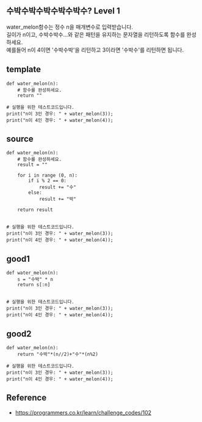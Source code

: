 ## 수박수박수박수박수박수? Level 1
water_melon함수는 정수 n을 매개변수로 입력받습니다.  
길이가 n이고, 수박수박수...와 같은 패턴을 유지하는 문자열을 리턴하도록 함수를 완성하세요.  
예를들어 n이 4이면 '수박수박'을 리턴하고 3이라면 '수박수'를 리턴하면 됩니다.  

## template
```
def water_melon(n):
    # 함수를 완성하세요.
    return ""

# 실행을 위한 테스트코드입니다.
print("n이 3인 경우: " + water_melon(3));
print("n이 4인 경우: " + water_melon(4));
```

## source
```
def water_melon(n):
    # 함수를 완성하세요.
    result = ""

    for i in range (0, n):
        if i % 2 == 0:
            result += "수"
        else:
            result += "박"
    
    return result


# 실행을 위한 테스트코드입니다.
print("n이 3인 경우: " + water_melon(3));
print("n이 4인 경우: " + water_melon(4));
```

## good1
```
def water_melon(n):
    s = "수박" * n
    return s[:n]


# 실행을 위한 테스트코드입니다.
print("n이 3인 경우: " + water_melon(3));
print("n이 4인 경우: " + water_melon(4));
```

## good2
```
def water_melon(n):
    return "수박"*(n//2)+"수"*(n%2)

# 실행을 위한 테스트코드입니다.
print("n이 3인 경우: " + water_melon(3));
print("n이 4인 경우: " + water_melon(4));
```

## Reference
* https://programmers.co.kr/learn/challenge_codes/102
